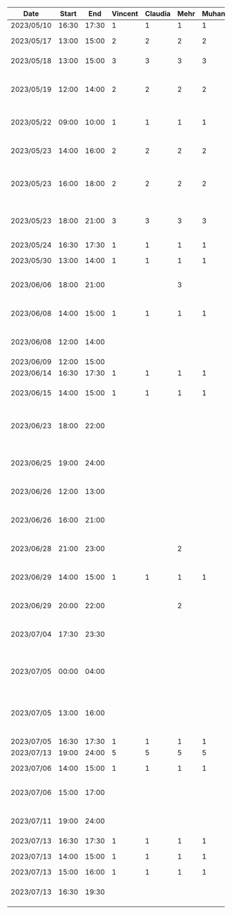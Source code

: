 | Date       | Start | End   | Vincent | Claudia | Mehr | Muhana | Maria | Daniel | Task                                                 |
|------------|-------|-------|---------|---------|------|--------|-------|--------|------------------------------------------------------|
| 2023/05/10 | 16:30 | 17:30 | 1       | 1       | 1    | 1      | 1     | 1      | FDYP class 1                                         |
| 2023/05/17 | 13:00 | 15:00 | 2       | 2       | 2    | 2      | 2     | 2      | Brainstorming group meeting                          |
| 2023/05/18 | 13:00 | 15:00 | 3       | 3       | 3    | 3      | 3     | 3      | Brainstorming group meeting                          |
| 2023/05/19 | 12:00 | 14:00 | 2       | 2       | 2    | 2      | 2     | 2      | Potential consultant meeting (Zahedi)                |
| 2023/05/22 | 09:00 | 10:00 | 1       | 1       | 1    | 1      | 1     | 1      | Potential consultant meeting (Carr)                  |
| 2023/05/23 | 14:00 | 16:00 | 2       | 2       | 2    | 2      | 2     | 2      | Consultant meeting (El-Hag)                          |
| 2023/05/23 | 16:00 | 18:00 | 2       | 2       | 2    | 2      | 2     | 2      | Group meeting discussing consultant options          |
| 2023/05/23 | 18:00 | 21:00 | 3       | 3       | 3    | 3      | 3     | 3      | Consultant meeting (abstract, planning)              |
| 2023/05/24 | 16:30 | 17:30 | 1       | 1       | 1    | 1      | 1     | 1      | FYDP class 2                                         |
| 2023/05/30 | 13:00 | 14:00 | 1       | 1       | 1    | 1      | 1     | 1      | Project spec meeting                                 |
| 2023/06/06 | 18:00 | 21:00 |         |         | 3    |        |       | 3      | FP and NFP research for spec doc                     |
| 2023/06/08 | 14:00 | 15:00 | 1       | 1       | 1    | 1      | 1     | 1      | Consultant/grad student meeting                      |
| 2023/06/08 | 12:00 | 14:00 |         |         |      |        |       | 2      | Image preprocessing research                         |
| 2023/06/09 | 12:00 | 15:00 |         |         |      |        |       | 3      | CNN research                                         |
| 2023/06/14 | 16:30 | 17:30 | 1       | 1       | 1    | 1      | 1     | 1      | FYDP class 3                                         |
| 2023/06/15 | 14:00 | 15:00 | 1       | 1       | 1    | 1      | 1     | 1      | Consultant meeting/group delegation                  |
| 2023/06/23 | 18:00 | 22:00 |         |         |      |        |       | 4      | CNN script setup with MNIST temp data                |
| 2023/06/25 | 19:00 | 24:00 |         |         |      |        |       | 5      | Image preprocessing - single augmentation            |
| 2023/06/26 | 12:00 | 13:00 |         |         |      |        |       | 1      | Detailed design doc work                             |
| 2023/06/26 | 16:00 | 21:00 |         |         |      |        |       | 5      | Preprocessing automation and sequential augmentation |
| 2023/06/28 | 21:00 | 23:00 |         |         | 2    |        |       | 2      | Further CNN research                                 |
| 2023/06/29 | 14:00 | 15:00 | 1       | 1       | 1    | 1      | 1     | 1      | Consultant meeting (doc work and next steps)         |
| 2023/06/29 | 20:00 | 22:00 |         |         | 2    |        |       | 2      | Detailed design doc work                             |
| 2023/07/04 | 17:30 | 23:30 |         |         |      |        |       | 6      | Implemented EfficientNetB0 (MNIST doesn't plot)      |
| 2023/07/05 | 00:00 | 04:00 |         |         |      |        |       | 4      | Random search for preprocessed images to train       |
| 2023/07/05 | 13:00 | 16:00 |         |         |      |        |       | 3      | Preprocessed image testing with 1st pretrained model |
| 2023/07/05 | 16:30 | 17:30 | 1       | 1       | 1    | 1      | 1     | 1      | FYDP class 4                                         |
| 2023/07/13 | 19:00 | 24:00 | 5       | 5       | 5    | 5      | 5     | 5      | Group meeting                                        |
| 2023/07/06 | 14:00 | 15:00 | 1       | 1       | 1    | 1      | 1     | 1      | Consultant meeting                                   |
| 2023/07/06 | 15:00 | 17:00 |         |         |      |        |       | 2      | Added confusion matrix                               |
| 2023/07/11 | 19:00 | 24:00 |         |         |      |        |       | 5      | Debugging accuracy and loss                          |
| 2023/07/13 | 16:30 | 17:30 | 1       | 1       | 1    | 1      | 1     | 1      | FYDP class 5                                         |
| 2023/07/13 | 14:00 | 15:00 | 1       | 1       | 1    | 1      | 1     | 1      | Consultant meeting                                   |
| 2023/07/13 | 15:00 | 16:00 | 1       | 1       | 1    | 1      | 1     | 1      | Group meeting                                        |
| 2023/07/13 | 16:30 | 19:30 |         |         |      |        |       | 3      | Fixed training and testing image selection           |
